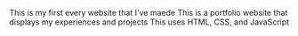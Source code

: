 This is my first every website that I've maede
This is a portfolio website that displays my experiences and projects
This uses HTML, CSS, and JavaScript
